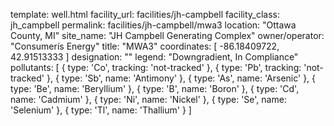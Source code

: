 template: well.html
facility_url: facilities/jh-campbell
facility_class: jh_campbell
permalink: facilities/jh-campbell/mwa3
location: "Ottawa County, MI"
site_name: "JH Campbell Generating Complex"
owner/operator: "Consumerís Energy"
title: "MWA3"
coordinates: [
  -86.18409722,
  42.91513333
]
designation: ""
legend: "Downgradient, In Compliance"
pollutants: [
  { 
    type: 'Co',
    tracking: 'not-tracked'
  },
  {
    type: 'Pb',
    tracking: 'not-tracked'
  },
  {
    type: 'Sb',
    name: 'Antimony'
  },
  {
    type: 'As',
    name: 'Arsenic'
  },
  {
    type: 'Be',
    name: 'Beryllium'
  },
  {
    type: 'B',
    name: 'Boron'
  },
  {
    type: 'Cd',
    name: 'Cadmium'
  },
  {
    type: 'Ni',
    name: 'Nickel'
  },
  {
    type: 'Se',
    name: 'Selenium'
  },
  {
    type: 'Tl',
    name: 'Thallium'
  }
]
